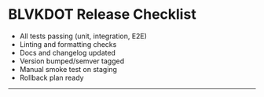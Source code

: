# BLVKDOT Release Checklist

- All tests passing (unit, integration, E2E)
- Linting and formatting checks
- Docs and changelog updated
- Version bumped/semver tagged
- Manual smoke test on staging
- Rollback plan ready

---